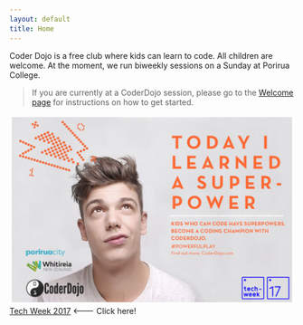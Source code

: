 ```yaml
---
layout: default
title: Home
---
```


Coder Dojo is a free club where kids can learn to code. All children are welcome. At the moment, we run biweekly sessions on a Sunday at Porirua College.

> If you are currently at a CoderDojo session, please go to the [Welcome page](/welcome.md) for instructions on how to get started.


[![Superpower](resources/images/CoderDojo_superpower_teenager.png)](/techweek2017.md)
[Tech Week 2017](/techweek2017.md) <--- Click here!
